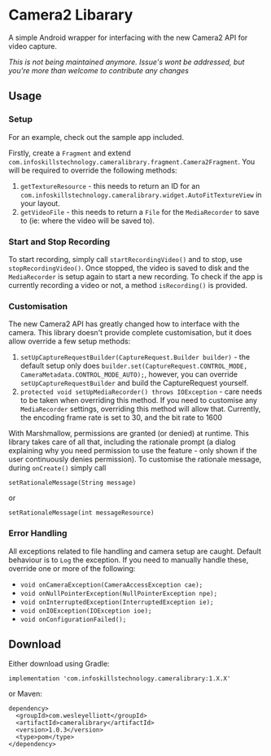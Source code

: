# Camera2 Libarary

A simple Android wrapper for interfacing with the new Camera2 API for video capture.

_This is not being maintained anymore. Issue's wont be addressed, but you're more than welcome to contribute any changes_

## Usage
### Setup
For an example, check out the sample app included.

Firstly, create a `Fragment` and extend `com.infoskillstechnology.cameralibrary.fragment.Camera2Fragment`. You will be required to override the following methods:

1. `getTextureResource` - this needs to return an ID for an `com.infoskillstechnology.cameralibrary.widget.AutoFitTextureView` in your layout.
2. `getVideoFile` - this needs to return a `File` for the `MediaRecorder` to save to (ie: where the video will be saved to).

### Start and Stop Recording
To start recording, simply call `startRecordingVideo()` and to stop, use `stopRecordingVideo()`. Once stopped, the video is saved to disk and the `MediaRecorder` is setup again to start a new recording. To check if the app is currently recording a video or not, a method `isRecording()` is provided.

### Customisation
The new Camera2 API has greatly changed how to interface with the camera. This library doesn't provide complete customisation, but it does allow override a few setup methods:

1. `setUpCaptureRequestBuilder(CaptureRequest.Builder builder)` - the default setup only does `builder.set(CaptureRequest.CONTROL_MODE, CameraMetadata.CONTROL_MODE_AUTO);`, however, you can override `setUpCaptureRequestBuilder` and build the CaptureRequest yourself.
2. `protected void setUpMediaRecorder() throws IOException` - care needs to be taken when overriding this method. If you need to customise any `MediaRecorder` settings, overriding this method will allow that. Currently, the encoding frame rate is set to 30, and the bit rate to 1600

With Marshmallow, permissions are granted (or denied) at runtime. This library takes care of all that, including the rationale prompt (a dialog explaining why you need permission to use the feature - only shown if the user continuously denies permission). To customise the rationale message, during `onCreate()` simply call 

`setRationaleMessage(String message)`

or 

`setRationaleMessage(int messageResource)`

### Error Handling
All exceptions related to file handling and camera setup are caught. Default behaviour is to `Log` the exception. If you need to manually handle these, override one or more of the following:
 - `void onCameraException(CameraAccessException cae);`
 - `void onNullPointerException(NullPointerException npe);`
 - `void onInterruptedException(InterruptedException ie);`
 - `void onIOException(IOException ioe);`
 - `void onConfigurationFailed();`

## Download
Either download using Gradle:

`implementation 'com.infoskillstechnology.cameralibrary:1.X.X'`

or Maven:

```
dependency>
  <groupId>com.wesleyelliott</groupId>
  <artifactId>cameralibrary</artifactId>
  <version>1.0.3</version>
  <type>pom</type>
</dependency>
```


